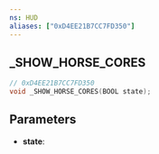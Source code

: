 ```yaml
---
ns: HUD
aliases: ["0xD4EE21B7CC7FD350"]
---
```

## _SHOW_HORSE_CORES

```c
// 0xD4EE21B7CC7FD350
void _SHOW_HORSE_CORES(BOOL state);
```

## Parameters
* **state**:
